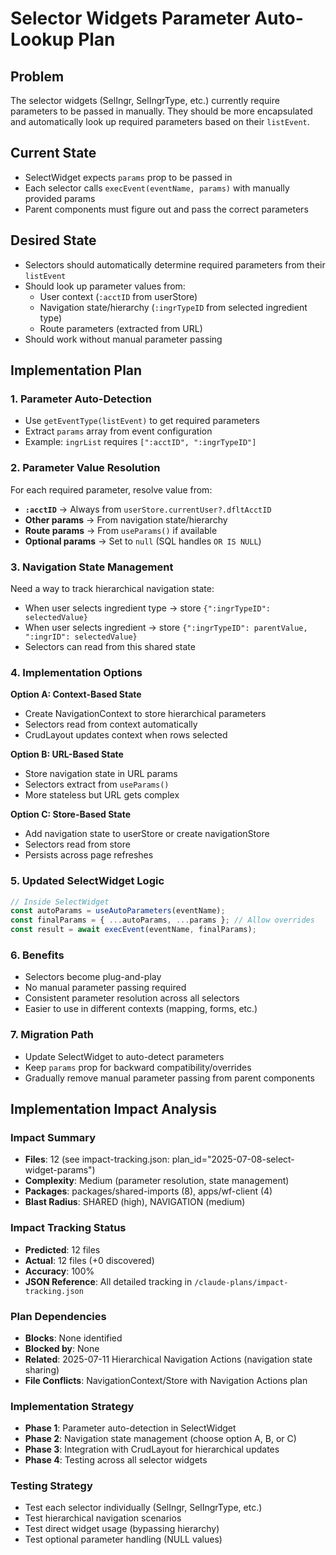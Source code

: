 # Selector Widgets Parameter Auto-Lookup Plan

## Problem
The selector widgets (SelIngr, SelIngrType, etc.) currently require parameters to be passed in manually. They should be more encapsulated and automatically look up required parameters based on their `listEvent`.

## Current State
- SelectWidget expects `params` prop to be passed in
- Each selector calls `execEvent(eventName, params)` with manually provided params
- Parent components must figure out and pass the correct parameters

## Desired State
- Selectors should automatically determine required parameters from their `listEvent`
- Should look up parameter values from:
  - User context (`:acctID` from userStore)
  - Navigation state/hierarchy (`:ingrTypeID` from selected ingredient type)
  - Route parameters (extracted from URL)
- Should work without manual parameter passing

## Implementation Plan

### 1. Parameter Auto-Detection
- Use `getEventType(listEvent)` to get required parameters
- Extract `params` array from event configuration
- Example: `ingrList` requires `[":acctID", ":ingrTypeID"]`

### 2. Parameter Value Resolution
For each required parameter, resolve value from:
- **`:acctID`** → Always from `userStore.currentUser?.dfltAcctID`
- **Other params** → From navigation state/hierarchy
- **Route params** → From `useParams()` if available
- **Optional params** → Set to `null` (SQL handles `OR IS NULL`)

### 3. Navigation State Management
Need a way to track hierarchical navigation state:
- When user selects ingredient type → store `{":ingrTypeID": selectedValue}`
- When user selects ingredient → store `{":ingrTypeID": parentValue, ":ingrID": selectedValue}`
- Selectors can read from this shared state

### 4. Implementation Options

**Option A: Context-Based State**
- Create NavigationContext to store hierarchical parameters
- Selectors read from context automatically
- CrudLayout updates context when rows selected

**Option B: URL-Based State**
- Store navigation state in URL params
- Selectors extract from `useParams()`
- More stateless but URL gets complex

**Option C: Store-Based State**
- Add navigation state to userStore or create navigationStore
- Selectors read from store
- Persists across page refreshes

### 5. Updated SelectWidget Logic
```javascript
// Inside SelectWidget
const autoParams = useAutoParameters(eventName);
const finalParams = { ...autoParams, ...params }; // Allow overrides
const result = await execEvent(eventName, finalParams);
```

### 6. Benefits
- Selectors become plug-and-play
- No manual parameter passing required
- Consistent parameter resolution across all selectors
- Easier to use in different contexts (mapping, forms, etc.)

### 7. Migration Path
- Update SelectWidget to auto-detect parameters
- Keep `params` prop for backward compatibility/overrides
- Gradually remove manual parameter passing from parent components

## Implementation Impact Analysis

### Impact Summary
- **Files**: 12 (see impact-tracking.json: plan_id="2025-07-08-select-widget-params")
- **Complexity**: Medium (parameter resolution, state management)
- **Packages**: packages/shared-imports (8), apps/wf-client (4)
- **Blast Radius**: SHARED (high), NAVIGATION (medium)

### Impact Tracking Status
- **Predicted**: 12 files
- **Actual**: 12 files (+0 discovered)
- **Accuracy**: 100%
- **JSON Reference**: All detailed tracking in `/claude-plans/impact-tracking.json`

### Plan Dependencies
- **Blocks**: None identified
- **Blocked by**: None
- **Related**: 2025-07-11 Hierarchical Navigation Actions (navigation state sharing)
- **File Conflicts**: NavigationContext/Store with Navigation Actions plan

### Implementation Strategy
- **Phase 1**: Parameter auto-detection in SelectWidget
- **Phase 2**: Navigation state management (choose option A, B, or C)
- **Phase 3**: Integration with CrudLayout for hierarchical updates
- **Phase 4**: Testing across all selector widgets

### Testing Strategy
- Test each selector individually (SelIngr, SelIngrType, etc.)
- Test hierarchical navigation scenarios
- Test direct widget usage (bypassing hierarchy)
- Test optional parameter handling (NULL values)